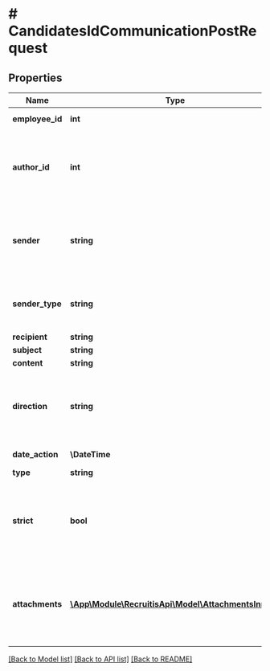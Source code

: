 # # CandidatesIdCommunicationPostRequest

## Properties

Name | Type | Description | Notes
------------ | ------------- | ------------- | -------------
**employee_id** | **int** | ID uživatele, který zprávu posílá. |
**author_id** | **int** | ID uživatele, vyplňte, pokud je autor jiný uživatel, než ten, který zprávu posílá. Pokud nevyplněno, použije se &#x60;employee_id&#x60;. | [optional]
**sender** | **string** | Textová podoba odesílatele (jméno, email, telefonní číslo (SMS)), pokud nebude vyplněno, použijí se data vázaná na &#x60;author_id&#x60;. | [optional]
**sender_type** | **string** | Říká, od koho pochází daná komunikace. Přípustné hodnoty: candidate, employee, system, other |
**recipient** | **string** | viz. parametr &#x60;sender&#x60; | [optional]
**subject** | **string** | Předmět zprávy. |
**content** | **string** | Obsah zprávy. |
**direction** | **string** | Jedna z hodnot: in &#x3D; příchozí, out &#x3D; odchozí, váže se ke kandidátovi/odpovědi.     Tj. příchozí ke kandidátovi a odchozí od kandidáta. |
**date_action** | **\DateTime** | Datum vytvoření komunikace. | [optional]
**type** | **string** |  |
**strict** | **bool** | Určuje chování uploadu při chybě, pokud 1, tak se uloží vše, nebo nic. Pokud 0, v meta tagu budou informace o neuložených přílohách. | [optional] [default to true]
**attachments** | [**\App\Module\RecruitisApi\Model\AttachmentsInner[]**](AttachmentsInner.md) | Velikost souboru nesmí přesáhnout 4MB.  #### Všechny typy příloh naleznete v sekci [\&quot;Dodatečný popis API volání - Typy příloh\&quot;](#typy-příloh-attachment-type) | [optional]

[[Back to Model list]](../../README.md#models) [[Back to API list]](../../README.md#endpoints) [[Back to README]](../../README.md)
